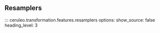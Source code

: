 ## Resamplers 

::: ceruleo.transformation.features.resamplers
    options:
      show_source: false
      heading_level: 3 